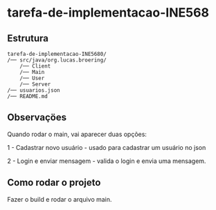 # tarefa-de-implementacao-INE568

## Estrutura

```
tarefa-de-implementacao-INE5680/
/── src/java/org.lucas.broering/
    /── Client
    /── Main
    /── User
    /── Server
/── usuarios.json
/── README.md
```

## Observaçöes

Quando rodar o main, vai aparecer duas opções:
    
1 - Cadastrar novo usuário - usado para cadastrar um usuário no json 

2 - Login e enviar mensagem - valida o login e envia uma mensagem.

## Como rodar o projeto

Fazer o build e rodar o arquivo main.